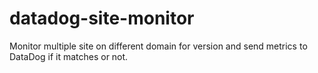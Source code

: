 # datadog-site-monitor
Monitor multiple site on different domain for version and send metrics to DataDog if it matches or not. 
